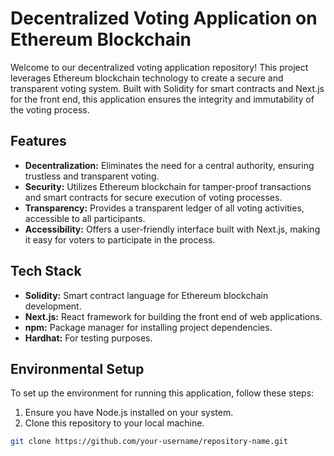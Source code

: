 # Decentralized Voting Application on Ethereum Blockchain

Welcome to our decentralized voting application repository! This project leverages Ethereum blockchain technology to create a secure and transparent voting system. Built with Solidity for smart contracts and Next.js for the front end, this application ensures the integrity and immutability of the voting process.

## Features
- **Decentralization:** Eliminates the need for a central authority, ensuring trustless and transparent voting.
- **Security:** Utilizes Ethereum blockchain for tamper-proof transactions and smart contracts for secure execution of voting processes.
- **Transparency:** Provides a transparent ledger of all voting activities, accessible to all participants.
- **Accessibility:** Offers a user-friendly interface built with Next.js, making it easy for voters to participate in the process.

## Tech Stack
- **Solidity:** Smart contract language for Ethereum blockchain development.
- **Next.js:** React framework for building the front end of web applications.
- **npm:** Package manager for installing project dependencies.
- **Hardhat:** For testing purposes.

## Environmental Setup
To set up the environment for running this application, follow these steps:
1. Ensure you have Node.js installed on your system.
2. Clone this repository to your local machine.
```bash
git clone https://github.com/your-username/repository-name.git

